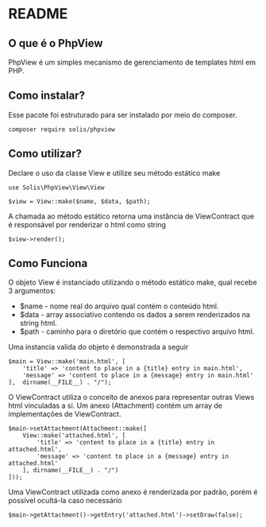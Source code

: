 # README

## O que é o PhpView

PhpView é um simples mecanismo de gerenciamento de templates html em PHP.

## Como instalar?

Esse pacote foi estruturado para ser instalado por meio do composer.

```
composer require solis/phpview
``` 

## Como utilizar?

Declare o uso da classe View e utilize seu método estático make
 
```
use Solis\PhpView\View\View

$view = View::make($name, $data, $path);
```

A chamada ao método estático retorna uma instância de ViewContract que é responsável por renderizar o html como string

```
$view->render();
```

## Como Funciona

O objeto View é instanciado utilizando o método estático make, qual recebe 3 argumentos:

* $name - nome real do arquivo qual contém o conteúdo html.
* $data - array associativo contendo os dados a serem renderizados na string html.
* $path - caminho para o diretório que contém o respectivo arquivo html.

Uma instancia valida do objeto é demonstrada a seguir

```
$main = View::make('main.html', [
    'title' => 'content to place in a {title} entry in main.html',
    'message' => 'content to place in a {message} entry in main.html'
],  dirname(__FILE__) . "/");
```

O ViewContract utiliza o conceito de anexos para representar outras Views html vinculadas a si. Um anexo (Attachment) contém um 
array de implementações de ViewContract.
 
 ```
 $main->setAttachment(Attachment::make([
     View::make('attached.html', [
         'title' => 'content to place in a {title} entry in attached.html',
         'message' => 'content to place in a {message} entry in attached.html'
     ], dirname(__FILE__) . "/")
 ]));
 ```
 
Uma ViewContract utilizada como anexo é renderizada por padrão, porém é possível ocultá-la caso necessário

```
$main->getAttachment()->getEntry('attached.html')->setDraw(false);
```
